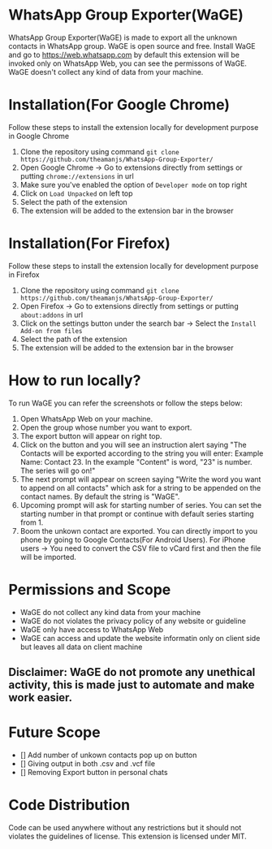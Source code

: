 # WhatsApp Group Exporter(WaGE)

WhatsApp Group Exporter(WaGE) is made to export all the unknown contacts in WhatsApp group. WaGE is open source and free. Install WaGE and go to https://web.whatsapp.com by default this extension will be invoked only on WhatsApp Web, you can see the permissons of WaGE. WaGE doesn't collect any kind of data from your machine.

# Installation(For Google Chrome) 
Follow these steps to install the extension locally for development purpose in Google Chrome
1. Clone the repository using command ```git clone https://github.com/theamanjs/WhatsApp-Group-Exporter/```
2. Open Google Chrome -> Go to extensions directly from settings or putting ```chrome://extensions``` in url
3. Make sure you've enabled the option of ```Developer mode``` on top right
4. Click on ```Load Unpacked``` on left top
5. Select the path of the extension
6. The extension will be added to the extension bar in the browser

# Installation(For Firefox)
Follow these steps to install the extension locally for development purpose in Firefox
1. Clone the repository using command ```git clone https://github.com/theamanjs/WhatsApp-Group-Exporter/```
2. Open Firefox -> Go to extensions directly from settings or putting ```about:addons``` in url
3. Click on the settings button under the search bar -> Select the ```Install Add-on from files```
4. Select the path of the extension
5. The extension will be added to the extension bar in the browser


# How to run locally?
To run WaGE you can refer the screenshots or follow the steps below:
1. Open WhatsApp Web on your machine.
2. Open the group whose number you want to export.
3. The export button will appear on right top.
4. Click on the button and you will see an instruction alert saying "The Contacts will be exported according to the string you will enter: Example Name: Contact 23. In the example "Content" is word, "23" is number. The series will go on!"
5. The next prompt will appear on screen saying "Write the word you want to append on all contacts" which ask for a string to be appended on the contact names. By default the string is "WaGE".
6. Upcoming prompt will ask for starting number of series. You can set the starting number in that prompt or continue with default series starting from 1.
7. Boom the unkown contact are exported. You can directly import to you phone by going to Google Contacts(For Android Users). For iPhone users -> You need to convert the CSV file to vCard first and then the file will be imported.

# Permissions and Scope
* WaGE do not collect any kind data from your machine
* WaGE do not violates the privacy policy of any website or guideline
* WaGE only have access to WhatsApp Web
* WaGE can access and update the website informatin only on client side but leaves all data on client machine

## Disclaimer: WaGE do not promote any unethical activity, this is made just to automate and make work easier.

# Future Scope
- [] Add number of unkown contacts pop up on button
- [] Giving output in both .csv and .vcf file
- [] Removing Export button in personal chats

# Code Distribution 
Code can be used anywhere without any restrictions but it should not violates the guidelines of license. This extension is licensed under MIT.
